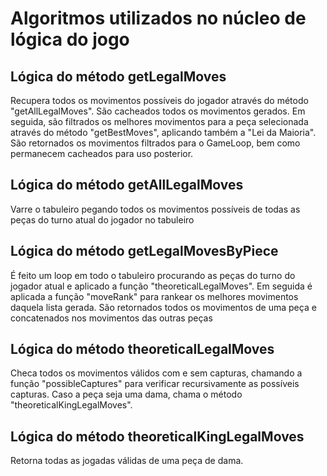 # Algoritmos utilizados no núcleo de lógica do jogo

## Lógica do método getLegalMoves

Recupera todos os movimentos possíveis do jogador através do método "getAllLegalMoves".
São cacheados todos os movimentos gerados.
Em seguida, são filtrados os melhores movimentos para a peça selecionada através do método
"getBestMoves", aplicando também a "Lei da Maioria".
São retornados os movimentos filtrados para o GameLoop, bem como permanecem cacheados para uso posterior.

## Lógica do método getAllLegalMoves

Varre o tabuleiro pegando todos os movimentos possíveis de todas as peças do turno atual do jogador no tabuleiro

## Lógica do método getLegalMovesByPiece

É feito um loop em todo o tabuleiro procurando as peças do turno do jogador atual e aplicado
a função "theoreticalLegalMoves".
Em seguida é aplicada a função "moveRank" para rankear os melhores movimentos daquela lista gerada.
São retornados todos os movimentos de uma peça e concatenados nos movimentos das outras peças

## Lógica do método theoreticalLegalMoves

Checa todos os movimentos válidos com e sem capturas, chamando a função "possibleCaptures" para
verificar recursivamente as possíveis capturas.
Caso a peça seja uma dama, chama o método "theoreticalKingLegalMoves".

## Lógica do método theoreticalKingLegalMoves

Retorna todas as jogadas válidas de uma peça de dama.